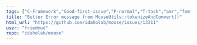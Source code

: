 ```yaml
---
tags: ["C-Framework","Good-first-issue","P-normal","T-task","amr","fem","finite-elements","finite-volumes","multiphysics","object-oriented","parallel","simulation"]
title: "Better Error message from MooseUtils::tokenizeAndConvert()"
html_url: "https://github.com/idaholab/moose/issues/13311"
user: "friedmud"
repo: "idaholab/moose"
---
```


